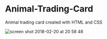 # Animal-Trading-Card
Animal trading card created with HTML and CSS

![screen shot 2018-02-20 at 20 58 48](https://user-images.githubusercontent.com/23058636/36448884-eee62b2e-1680-11e8-9317-a1e08caa28c0.png)
